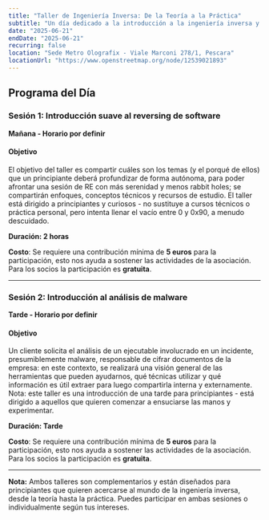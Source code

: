 ```yaml
---
title: "Taller de Ingeniería Inversa: De la Teoría a la Práctica"
subtitle: "Un día dedicado a la introducción a la ingeniería inversa y al análisis de malware para principiantes"
date: "2025-06-21"
endDate: "2025-06-21"
recurring: false
location: "Sede Metro Olografix - Viale Marconi 278/1, Pescara"
locationUrl: "https://www.openstreetmap.org/node/12539021893"
---
```


## Programa del Día

### **Sesión 1: Introducción suave al reversing de software**
**Mañana - Horario por definir**

#### **Objetivo**  
El objetivo del taller es compartir cuáles son los temas (y el porqué de ellos) que un principiante deberá profundizar de forma autónoma, para poder afrontar una sesión de RE con más serenidad y menos rabbit holes; se compartirán enfoques, conceptos técnicos y recursos de estudio. El taller está dirigido a principiantes y curiosos - no sustituye a cursos técnicos o práctica personal, pero intenta llenar el vacío entre 0 y 0x90, a menudo descuidado.

**Duración: 2 horas**

**Costo**: Se requiere una contribución mínima de **5 euros** para la participación, esto nos ayuda a sostener las actividades de la asociación. Para los socios la participación es **gratuita**.

---

### **Sesión 2: Introducción al análisis de malware**
**Tarde - Horario por definir**

#### **Objetivo**
Un cliente solicita el análisis de un ejecutable involucrado en un incidente, presumiblemente malware, responsable de cifrar documentos de la empresa: en este contexto, se realizará una visión general de las herramientas que pueden ayudarnos, qué técnicas utilizar y qué información es útil extraer para luego compartirla interna y externamente. Nota: este taller es una introducción de una tarde para principiantes - está dirigido a aquellos que quieren comenzar a ensuciarse las manos y experimentar.

**Duración: Tarde**

**Costo**: Se requiere una contribución mínima de **5 euros** para la participación, esto nos ayuda a sostener las actividades de la asociación. Para los socios la participación es **gratuita**.

---

**Nota:** Ambos talleres son complementarios y están diseñados para principiantes que quieren acercarse al mundo de la ingeniería inversa, desde la teoría hasta la práctica. Puedes participar en ambas sesiones o individualmente según tus intereses.